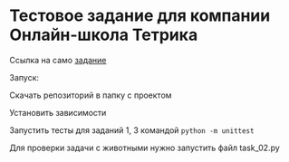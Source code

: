 # Тестовое задание для компании Онлайн-школа Тетрика

Ссылка на само [задание](https://docs.google.com/document/d/1Y_JYZmbKUmJEkGp9bdJz6SjtaFXuJNrRrxHN1dXnPzY/edit?usp=sharing)

Запуск:

Скачать репозиторий в папку с проектом

Установить зависимости

Запустить тесты для заданий 1, 3 командой `python -m unittest`

Для проверки задачи с животными нужно запустить файл task_02.py